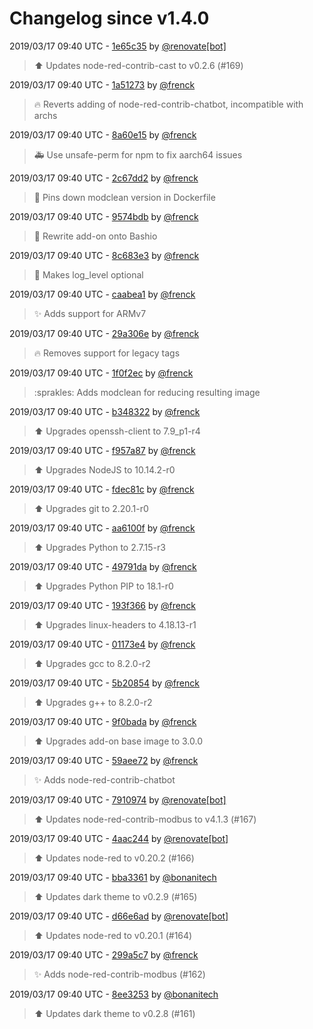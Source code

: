 # Changelog since v1.4.0

2019/03/17 09:40 UTC - [1e65c35](https://github.com/hassio-addons/addon-node-red/commit/1e65c35309cff468b54861387724d1115f5991e1) by [@renovate[bot]](https://github.com/apps/renovate)
> :arrow_up: Updates node-red-contrib-cast to v0.2.6 (#169) 

2019/03/17 09:40 UTC - [1a51273](https://github.com/hassio-addons/addon-node-red/commit/1a512736a2e1d89555a3fed08cbb0d8dd84af5ba) by [@frenck](https://github.com/frenck)
> :fire: Reverts adding of node-red-contrib-chatbot, incompatible with archs 

2019/03/17 09:40 UTC - [8a60e15](https://github.com/hassio-addons/addon-node-red/commit/8a60e158632485cb446ec0aca20fdfe8536d4f79) by [@frenck](https://github.com/frenck)
> :ambulance: Use unsafe-perm for npm to fix aarch64 issues 

2019/03/17 09:40 UTC - [2c67dd2](https://github.com/hassio-addons/addon-node-red/commit/2c67dd21c0ac348036cfb0743d5cf0d93b7d1378) by [@frenck](https://github.com/frenck)
> :shirt: Pins down modclean version in Dockerfile 

2019/03/17 09:40 UTC - [9574bdb](https://github.com/hassio-addons/addon-node-red/commit/9574bdb8952512d91f433d98307c67b386bcbd1b) by [@frenck](https://github.com/frenck)
> :hammer: Rewrite add-on onto Bashio 

2019/03/17 09:40 UTC - [8c683e3](https://github.com/hassio-addons/addon-node-red/commit/8c683e341b8adda0566c71ee4b8b6b7d450ea2f6) by [@frenck](https://github.com/frenck)
> :hammer: Makes log_level optional 

2019/03/17 09:40 UTC - [caabea1](https://github.com/hassio-addons/addon-node-red/commit/caabea13cfb27f40e92f75c86b2dd1d7542c7202) by [@frenck](https://github.com/frenck)
> :sparkles: Adds support for ARMv7 

2019/03/17 09:40 UTC - [29a306e](https://github.com/hassio-addons/addon-node-red/commit/29a306ec79405f2627b756c821250f9354a4e337) by [@frenck](https://github.com/frenck)
> :fire: Removes support for legacy tags 

2019/03/17 09:40 UTC - [1f0f2ec](https://github.com/hassio-addons/addon-node-red/commit/1f0f2ec810182947b99bb43e9a38332c6a562d2f) by [@frenck](https://github.com/frenck)
> :sprakles: Adds modclean for reducing resulting image 

2019/03/17 09:40 UTC - [b348322](https://github.com/hassio-addons/addon-node-red/commit/b34832211311ebfb2c2aae2d5fb132aca9dfe24e) by [@frenck](https://github.com/frenck)
> :arrow_up: Upgrades openssh-client to 7.9_p1-r4 

2019/03/17 09:40 UTC - [f957a87](https://github.com/hassio-addons/addon-node-red/commit/f957a87958a7610c3773a77da2a0d20a8fc4c201) by [@frenck](https://github.com/frenck)
> :arrow_up: Upgrades NodeJS to 10.14.2-r0 

2019/03/17 09:40 UTC - [fdec81c](https://github.com/hassio-addons/addon-node-red/commit/fdec81c16816b485ca396b041948b362a788b83c) by [@frenck](https://github.com/frenck)
> :arrow_up: Upgrades git to 2.20.1-r0 

2019/03/17 09:40 UTC - [aa6100f](https://github.com/hassio-addons/addon-node-red/commit/aa6100f5339a401922308e17fb4e2d5bbed3ebf5) by [@frenck](https://github.com/frenck)
> :arrow_up: Upgrades Python to 2.7.15-r3 

2019/03/17 09:40 UTC - [49791da](https://github.com/hassio-addons/addon-node-red/commit/49791da81d56d4075e163c38855cddd187a2e5e8) by [@frenck](https://github.com/frenck)
> :arrow_up: Upgrades Python PIP to 18.1-r0 

2019/03/17 09:40 UTC - [193f366](https://github.com/hassio-addons/addon-node-red/commit/193f36622fc0e22bdd66a5fc8a53144f33f5aa30) by [@frenck](https://github.com/frenck)
> :arrow_up: Upgrades linux-headers to 4.18.13-r1 

2019/03/17 09:40 UTC - [01173e4](https://github.com/hassio-addons/addon-node-red/commit/01173e47725315616983d6cc91b92af477064904) by [@frenck](https://github.com/frenck)
> :arrow_up: Upgrades gcc to 8.2.0-r2 

2019/03/17 09:40 UTC - [5b20854](https://github.com/hassio-addons/addon-node-red/commit/5b20854731498e82bc815065556501f74e48a29a) by [@frenck](https://github.com/frenck)
> :arrow_up: Upgrades g++ to 8.2.0-r2 

2019/03/17 09:40 UTC - [9f0bada](https://github.com/hassio-addons/addon-node-red/commit/9f0badaedbc6f9635c5c774b1b0c2aca62a93061) by [@frenck](https://github.com/frenck)
> :arrow_up: Upgrades add-on base image to 3.0.0 

2019/03/17 09:40 UTC - [59aee72](https://github.com/hassio-addons/addon-node-red/commit/59aee72ba5f2f53901a510e19f6ef51987ff1463) by [@frenck](https://github.com/frenck)
> :sparkles: Adds node-red-contrib-chatbot 

2019/03/17 09:40 UTC - [7910974](https://github.com/hassio-addons/addon-node-red/commit/7910974a09fb897dec6f4ee39bb1bcb5405a897b) by [@renovate[bot]](https://github.com/apps/renovate)
> :arrow_up: Updates node-red-contrib-modbus to v4.1.3 (#167) 

2019/03/17 09:40 UTC - [4aac244](https://github.com/hassio-addons/addon-node-red/commit/4aac24403aace4c8ccbd9db5f53dcd7a5d81b5a2) by [@renovate[bot]](https://github.com/apps/renovate)
> :arrow_up: Updates node-red to v0.20.2 (#166) 

2019/03/17 09:40 UTC - [bba3361](https://github.com/hassio-addons/addon-node-red/commit/bba33616c44c5a1fa00cebd0475cd5c589e3c5c9) by [@bonanitech](https://github.com/bonanitech)
> ⬆️ Updates dark theme to v0.2.9 (#165) 

2019/03/17 09:40 UTC - [d66e6ad](https://github.com/hassio-addons/addon-node-red/commit/d66e6ad5b5e2d053a2dd69f7fe2ae013cb8f3b0e) by [@renovate[bot]](https://github.com/apps/renovate)
> :arrow_up: Updates node-red to v0.20.1 (#164) 

2019/03/17 09:40 UTC - [299a5c7](https://github.com/hassio-addons/addon-node-red/commit/299a5c74e7c21145ba824afce52b833d328a9eb9) by [@frenck](https://github.com/frenck)
> :sparkles: Adds node-red-contrib-modbus (#162) 

2019/03/17 09:40 UTC - [8ee3253](https://github.com/hassio-addons/addon-node-red/commit/8ee3253c8ea48186f74de3c9645b4add53946db3) by [@bonanitech](https://github.com/bonanitech)
> :arrow_up: Updates dark theme to v0.2.8 (#161) 

